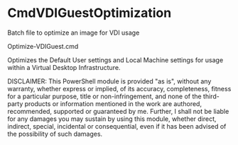 # CmdVDIGuestOptimization
Batch file to optimize an image for VDI usage

Optimize-VDIGuest.cmd

Optimizes the Default User settings and Local Machine settings for usage within a Virtual Desktop Infrastructure.

DISCLAIMER: This PowerShell module is provided "as is", without any warranty, whether express or implied, of its accuracy, completeness, fitness for a particular purpose, title or non-infringement, and none of the third-party products or information mentioned in the work are authored, recommended, supported or guaranteed by me. Further, I shall not be liable for any damages you may sustain by using this module, whether direct, indirect, special, incidental or consequential, even if it has been advised of the possibility of such damages.
